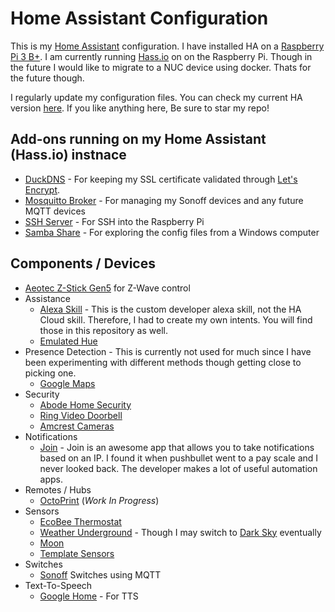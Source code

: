 # Home Assistant Configuration

This is my [Home Assistant](https://home-assistant.io/) configuration. I have installed HA on a [Raspberry Pi 3 B+](https://www.raspberrypi.org/products/raspberry-pi-3-model-b-plus/). I am currently running [Hass.io](https://www.home-assistant.io/hassio/installation/) on on the Raspberry Pi. Though in the future I would like to migrate to a NUC device using docker. Thats for the future though.

I regularly update my configuration files. You can check my current HA version [here](.HA_VERSION). If you like anything here, Be sure to star my repo!

## Add-ons running on my Home Assistant (Hass.io) instnace

* [DuckDNS](https://home-assistant.io/addons/duckdns/) - For keeping my SSL certificate validated through [Let's Encrypt](https://letsencrypt.org/).
* [Mosquitto Broker](https://home-assistant.io/addons/mosquitto/) - For managing my Sonoff devices and any future MQTT devices
* [SSH Server](https://home-assistant.io/addons/ssh/) - For SSH into the Raspberry Pi
* [Samba Share](https://home-assistant.io/addons/samba/) - For exploring the config files from a Windows computer

## Components / Devices

  * [Aeotec Z-Stick Gen5](https://www.amazon.com/dp/B00X0AWA6E/) for Z-Wave control
  * Assistance
    * [Alexa Skill](https://www.home-assistant.io/components/alexa/) - This is the custom developer alexa skill, not the HA Cloud skill. Therefore, I had to create my own intents. You will find those in this repository as well.
    * [Emulated Hue](https://www.home-assistant.io/components/emulated_hue/)
  * Presence Detection - This is currently not used for much since I have been experimenting with different methods though getting close to picking one.
    * [Google Maps](https://www.home-assistant.io/components/device_tracker.google_maps/)
  * Security
    * [Abode Home Security](https://home-assistant.io/components/alarm_control_panel.abode/)
    * [Ring Video Doorbell](https://home-assistant.io/components/ring/) 
    * [Amcrest Cameras](https://www.home-assistant.io/components/camera.amcrest/)
  * Notifications
    * [Join](https://www.home-assistant.io/components/joaoapps_join/) - Join is an awesome app that allows you to take notifications based on an IP. I found it when pushbullet went to a pay scale and I never looked back. The developer makes a lot of useful automation apps.
  * Remotes / Hubs
    * [OctoPrint](https://www.home-assistant.io/components/octoprint/) (_Work In Progress_)
  * Sensors
    * [EcoBee Thermostat](https://www.home-assistant.io/components/ecobee/)
    * [Weather Underground](https://www.home-assistant.io/components/sensor.wunderground/) - Though I may switch to [Dark Sky](https://www.home-assistant.io/components/weather.darksky/) eventually
    * [Moon](https://www.home-assistant.io/components/sensor.moon/)
    * [Template Sensors](https://www.home-assistant.io/components/sensor.template/)
  * Switches
    * [Sonoff](https://sonoff.itead.cc/en/) Switches using MQTT
  * Text-To-Speech
    * [Google Home](https://www.home-assistant.io/components/tts.google/) - For TTS
    